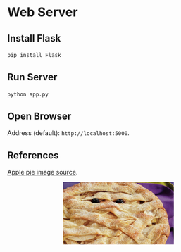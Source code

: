 # Web Server

## Install Flask

```bash
pip install Flask
```


## Run Server

```bash
python app.py
```


## Open Browser

Address (default): `http://localhost:5000`.


## References

[Apple pie image source](https://www.pillsbury.com/recipes/mummy-apple-pie/edfca860-1eb9-4bca-b12b-1d3da57cc4c6).

<p align="center">
  <img src="./static/images/pie.jpg" width="50%">
</p>

